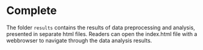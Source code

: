 # Complete

The folder `results` contains the results of data preprocessing and analysis, presented in separate html files. Readers can open the index.html file with a webbrowser to navigate through the data analysis results.
